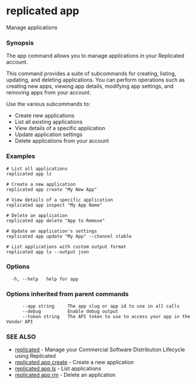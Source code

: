 # replicated app

Manage applications

### Synopsis

The app command allows you to manage applications in your Replicated account.

This command provides a suite of subcommands for creating, listing, updating, and
deleting applications. You can perform operations such as creating new apps,
viewing app details, modifying app settings, and removing apps from your account.

Use the various subcommands to:
- Create new applications
- List all existing applications
- View details of a specific application
- Update application settings
- Delete applications from your account

### Examples

```
# List all applications
replicated app ls

# Create a new application
replicated app create "My New App"

# View details of a specific application
replicated app inspect "My App Name"

# Delete an application
replicated app delete "App to Remove"

# Update an application's settings
replicated app update "My App" --channel stable

# List applications with custom output format
replicated app ls --output json
```

### Options

```
  -h, --help   help for app
```

### Options inherited from parent commands

```
      --app string     The app slug or app id to use in all calls
      --debug          Enable debug output
      --token string   The API token to use to access your app in the Vendor API
```

### SEE ALSO

* [replicated](replicated)	 - Manage your Commercial Software Distribution Lifecycle using Replicated
* [replicated app create](replicated-cli-app-create)	 - Create a new application
* [replicated app ls](replicated-cli-app-ls)	 - List applications
* [replicated app rm](replicated-cli-app-rm)	 - Delete an application